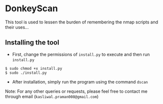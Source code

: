 # DonkeyScan

This tool is used to lessen the burden of remembering the nmap scripts and their uses...

## Installing the tool
* First, change the permissions of ```install.py``` to execute and then run ```install.py```
```
$ sudo chmod +x install.py
$ sudo ./install.py
```
* After installation, simply run the program using the command ```dscan```

Note: For any other queries or requests, please feel free to contact me through email (```kasliwal.praman008@gmail.com```)

